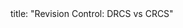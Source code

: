 <frontmatter>
title: "Revision Control: DRCS vs CRCS"
</frontmatter>

<include src="unit-inPage-asFlat.md" boilerplate />